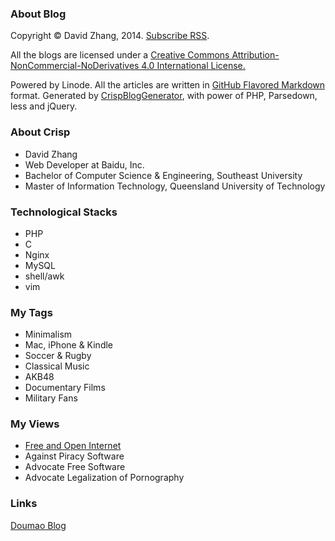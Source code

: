 ### About Blog

Copyright &copy; David Zhang, 2014. 
[Subscribe RSS](http://crispgm.com/rss.xml).

All the blogs are licensed under a [Creative Commons Attribution-NonCommercial-NoDerivatives 4.0 International License.](http://creativecommons.org/licenses/by-nc-nd/4.0/) 

Powered by Linode.
All the articles are written in [GitHub Flavored Markdown](https://help.github.com/articles/github-flavored-markdown) format.
Generated by [CrispBlogGenerator](https://github.com/crispgm/CrispBlogGenerator), with power of PHP, Parsedown, less and jQuery.

### About Crisp

* David Zhang
* Web Developer at Baidu, Inc.
* Bachelor of Computer Science & Engineering, Southeast University
* Master of Information Technology, Queensland University of Technology

### Technological Stacks

* PHP
* C
* Nginx
* MySQL
* shell/awk
* vim

### My Tags

* Minimalism
* Mac, iPhone & Kindle
* Soccer & Rugby
* Classical Music
* AKB48
* Documentary Films
* Military Fans

### My Views

* [Free and Open Internet](https://www.google.com/intl/en/takeaction/)
* Against Piracy Software
* Advocate Free Software
* Advocate Legalization of Pornography

### Links
[Doumao Blog](http://doumaomao.github.io/)  

